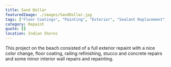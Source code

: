 ```yaml
---
title: Sand Dollar
featuredImage: ./images/SandDollar.jpg
tags: ["Floor Coatings", "Painting", "Exterior", "Sealant Replacement", "Multi-Unit Residential", "Interior", "Railing Refinishing"]
category: Repaint
quote: []
location: Indian Shores
---
```


This project on the beach consisted of a full exterior repaint with a nice color change, floor coating, railing refinishing, stucco and concrete repairs and some minor interior wall repairs and repainting.
